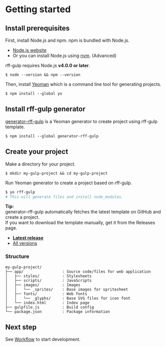 # Getting started

## Install prerequisites
First, install Node.js and npm.
npm is bundled with Node.js.

- [Node.js website](https://nodejs.org)
- Or you can install Node.js using [nvm](https://github.com/creationix/nvm). (Advanced)

rff-gulp requires Node.js **v4.0.0 or later**.
```
$ node --version && npm --version
```

Then, install [Yeoman](http://yeoman.io/) which is a command line tool for generating projects.
```
$ npm install --global yo
```

## Install rff-gulp generator
[generator-rff-gulp](https://github.com/rakuten-frontend/generator-rff-gulp) is a Yeoman generator to create project using rff-gulp template.
```
$ npm install --global generator-rff-gulp
```

## Create your project
Make a directory for your project.
```
$ mkdir my-gulp-project && cd my-gulp-project
```

Run Yeoman generator to create a project based on rff-gulp.
```sh
$ yo rff-gulp
# This will generate files and install node_modules.
```

**Tip:**  
generator-rff-gulp automatically fetches the latest template on GitHub and create a project.  
If you want to download the template manually, get it from the Releases page.

- **[Latest release](https://github.com/rakuten-frontend/rff-gulp/releases/latest)**
- [All versions](https://github.com/rakuten-frontend/rff-gulp/releases)

### Structure
```
my-gulp-project/
├── app/                 : Source code/files for web application
│   ├── styles/          : Stylesheets
│   ├── scripts/         : JavaScripts
│   ├── images/          : Images
│   │   └── _sprites/    : Base images for spritesheet
│   ├── fonts/           : Web fonts
│   │   └── _glyphs/     : Base SVG files for icon font
│   └── index.html       : Index page
├── gulpfile.js          : Build config
└── package.json         : Package information
```

## Next step
See [Workflow](workflow.md) to start development.
